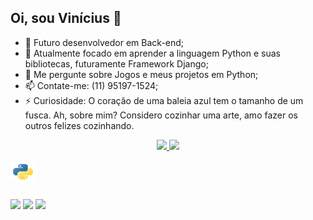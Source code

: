 ## Oi, sou Vinícius 👋

- 🔭 Futuro desenvolvedor em Back-end;
- 🌱 Atualmente focado em aprender a linguagem Python e suas bibliotecas, futuramente Framework Django;
- 💬 Me pergunte sobre Jogos e meus projetos em Python;
- 📫 Contate-me: (11) 95197-1524;
- ⚡ Curiosidade: O coração de uma baleia azul tem o tamanho de um fusca. Ah, sobre mim? Considero cozinhar uma arte, amo fazer os outros felizes cozinhando. 

<div align="center">
  <a href="https://github.com/ViniciusMelo1304">
  <img height="150em" src="https://github-readme-stats.vercel.app/api?username=ViniciusMelo1304&show_icons=true&theme=dark&include_all_commits=true&count_private=true"/>
  <img height="150em" src="https://github-readme-stats.vercel.app/api/top-langs/?username=ViniciusMelo1304&layout=compact&langs_count=7&theme=dark"/>
</div>

<div style="display: inline_block"><br>
  <img align="center" alt="Rafa-Python" height="30" width="40" src="https://raw.githubusercontent.com/devicons/devicon/master/icons/python/python-original.svg">
</div>

##
 
<div> 
  <a href="https://instagram.com/viini_melo" target="_blank"><img src="https://img.shields.io/badge/-Instagram-%23E4405F?style=for-the-badge&logo=instagram&logoColor=white" target="_blank"></a>
  <a href = "mailto:vinicius.melo1304@gmail.com"><img src="https://img.shields.io/badge/-Gmail-%23333?style=for-the-badge&logo=gmail&logoColor=white" target="_blank"></a>
  <a href="https://www.linkedin.com/in/vinicius-melo-da-silva1304/" target="_blank"><img src="https://img.shields.io/badge/-LinkedIn-%230077B5?style=for-the-badge&logo=linkedin&logoColor=white" target="_blank"></a> 
